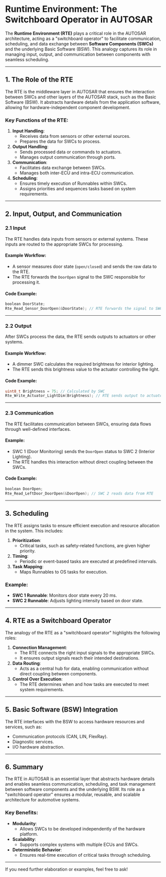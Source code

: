 # Runtime Environment: The Switchboard Operator in AUTOSAR

The **Runtime Environment (RTE)** plays a critical role in the AUTOSAR architecture, acting as a "switchboard operator" to facilitate communication, scheduling, and data exchange between **Software Components (SWCs)** and the underlying Basic Software (BSW). This analogy captures its role in managing input, output, and communication between components with seamless scheduling.

---

## **1. The Role of the RTE**

The RTE is the middleware layer in AUTOSAR that ensures the interaction between SWCs and other layers of the AUTOSAR stack, such as the Basic Software (BSW). It abstracts hardware details from the application software, allowing for hardware-independent component development.

### Key Functions of the RTE:
1. **Input Handling**:
   - Receives data from sensors or other external sources.
   - Prepares the data for SWCs to process.
2. **Output Handling**:
   - Sends processed data or commands to actuators.
   - Manages output communication through ports.
3. **Communication**:
   - Facilitates data exchange between SWCs.
   - Manages both inter-ECU and intra-ECU communication.
4. **Scheduling**:
   - Ensures timely execution of Runnables within SWCs.
   - Assigns priorities and sequences tasks based on system requirements.

---

## **2. Input, Output, and Communication**

### **2.1 Input**
The RTE handles data inputs from sensors or external systems. These inputs are routed to the appropriate SWCs for processing.

#### Example Workflow:
- A sensor measures door state (`open/closed`) and sends the raw data to the RTE.
- The RTE forwards the `DoorOpen` signal to the SWC responsible for processing it.

#### Code Example:
```c
boolean DoorState;
Rte_Read_Sensor_DoorOpen(&DoorState); // RTE forwards the signal to SWC
```

---

### **2.2 Output**
After SWCs process the data, the RTE sends outputs to actuators or other systems.

#### Example Workflow:
- A dimmer SWC calculates the required brightness for interior lighting.
- The RTE sends this brightness value to the actuator controlling the light.

#### Code Example:
```c
uint8_t Brightness = 75; // Calculated by SWC
Rte_Write_Actuator_LightDim(Brightness); // RTE sends output to actuator
```

---

### **2.3 Communication**
The RTE facilitates communication between SWCs, ensuring data flows through well-defined interfaces.

#### Example:
- SWC 1 (Door Monitoring) sends the `DoorOpen` status to SWC 2 (Interior Lighting).
- The RTE handles this interaction without direct coupling between the SWCs.

#### Code Example:
```c
boolean DoorOpen;
Rte_Read_LeftDoor_DoorOpen(&DoorOpen); // SWC 2 reads data from RTE
```

---

## **3. Scheduling**

The RTE assigns tasks to ensure efficient execution and resource allocation in the system. This includes:
1. **Prioritization**:
   - Critical tasks, such as safety-related functions, are given higher priority.
2. **Timing**:
   - Periodic or event-based tasks are executed at predefined intervals.
3. **Task Mapping**:
   - Maps Runnables to OS tasks for execution.

### Example:
- **SWC 1 Runnable**: Monitors door state every 20 ms.
- **SWC 2 Runnable**: Adjusts lighting intensity based on door state.

---

## **4. RTE as a Switchboard Operator**

The analogy of the RTE as a "switchboard operator" highlights the following roles:
1. **Connection Management**:
   - The RTE connects the right input signals to the appropriate SWCs.
   - It ensures output signals reach their intended destinations.
2. **Data Routing**:
   - Acts as a central hub for data, enabling communication without direct coupling between components.
3. **Control Over Execution**:
   - The RTE determines when and how tasks are executed to meet system requirements.

---

## **5. Basic Software (BSW) Integration**

The RTE interfaces with the BSW to access hardware resources and services, such as:
- Communication protocols (CAN, LIN, FlexRay).
- Diagnostic services.
- I/O hardware abstraction.

---

## **6. Summary**

The RTE in AUTOSAR is an essential layer that abstracts hardware details and enables seamless communication, scheduling, and task management between software components and the underlying BSW. Its role as a "switchboard operator" ensures a modular, reusable, and scalable architecture for automotive systems.

### Key Benefits:
- **Modularity**:
   - Allows SWCs to be developed independently of the hardware platform.
- **Scalability**:
   - Supports complex systems with multiple ECUs and SWCs.
- **Deterministic Behavior**:
   - Ensures real-time execution of critical tasks through scheduling.

---

If you need further elaboration or examples, feel free to ask!